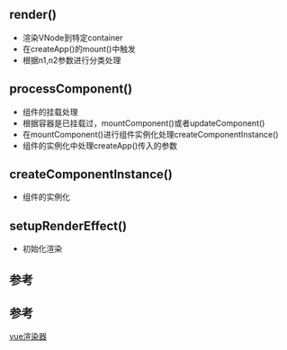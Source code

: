 ## render()
- 渲染VNode到特定container
- 在createApp()的mount()中触发
- 根据n1,n2参数进行分类处理

## processComponent()
- 组件的挂载处理
- 根据容器是已挂载过，mountComponent()或者updateComponent()
- 在mountComponent()进行组件实例化处理createComponentInstance()
- 组件的实例化中处理createApp()传入的参数

## createComponentInstance()
- 组件的实例化

## setupRenderEffect()
- 初始化渲染


## 参考
## 参考
[vue渲染器](http://hcysun.me/vue-design/zh/)